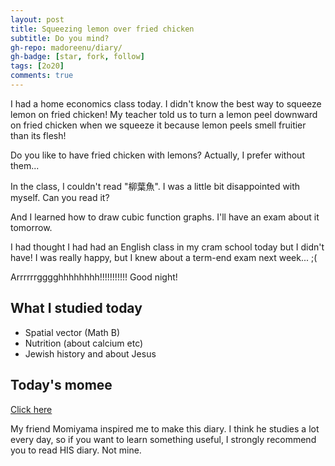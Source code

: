 ```yaml
---
layout: post
title: Squeezing lemon over fried chicken
subtitle: Do you mind?
gh-repo: madoreenu/diary/
gh-badge: [star, fork, follow]
tags: [2o20]
comments: true
---
```


I had a home economics class today.
I didn't know the best way to squeeze lemon on fried chicken!
My teacher told us to turn a lemon peel downward on fried chicken when we squeeze it because lemon peels smell fruitier than its flesh!

Do you like to have fried chicken with lemons?
Actually, I prefer without them...

In the class, I couldn't read "柳葉魚". I was a little bit disappointed with myself. Can you read it?

And I learned how to draw cubic function graphs.
I'll have an exam about it tomorrow.

I had thought I had had an English class in my cram school today but I didn't have!
I was really happy, but I knew about a term-end exam next week... ;(

Arrrrrrgggghhhhhhhh!!!!!!!!!!!
Good night!

## What I studied today

- Spatial vector (Math B)
- Nutrition (about calcium etc)
- Jewish history and about Jesus

## Today's momee

[Click here](https://en.momee.work/diary/2020-06-23-today/)

My friend Momiyama inspired me to make this diary.
I think he studies a lot every day, so if you want to learn something useful, I strongly recommend you to read HIS diary. Not mine.

